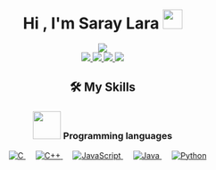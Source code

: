   <!-- Links -->
<div align="center">
    <h1>Hi , I'm Saray Lara <img src="https://media.giphy.com/media/hvRJCLFzcasrR4ia7z/giphy.gif" width="35"></h1>

<a href="https://github.com/DenverCoder1/readme-typing-svg">
	 <img src="https://readme-typing-svg.herokuapp.com?font=Time+New+Roman&color=%23FDBAC5&size=25&center=true&vCenter=true&width=600&height=100&lines=Software+Engineer+@ssaraylara;Student+at+U-Tad+University;Always+learning+new+things">

<div>
    <a href="https://saraylara.com/" text-decoration="none">
	      <img src="https://img.shields.io/badge/saraylara.com-black?logo=googlechrome&logoColor=white&link=saraylara.com">
	</a>

<a href="https://www.twitch.tv/sasahershko" text-decoration="none">
	      <img src="https://img.shields.io/badge/sasahershko-black?logo=twitch&logoColor=white">
	</a>

<a href="https://twitter.com/ssaraylara" text-decoration="none">
	      <img src="https://img.shields.io/badge/SSARAYLARA-black?logo=x">
	</a>

<a href="https://www.linkedin.com/in/saray-lara-7b79b32a0/" text-decoration="none">
	      <img src="https://img.shields.io/badge/Saray_Lara-black?logo=linkedin&logoColor=white
          ">
	</a>


  </a>
</div>

<!--## <picture><img align="right" src = "https://github.com/7oSkaaa/7oSkaaa/blob/main/Images/about_me.gif?raw=true" width = 50px></picture> About me-->




## 🛠️ My Skills

### <picture> <img src = "https://github.com/7oSkaaa/7oSkaaa/blob/main/Images/Programming_Languages.gif?raw=true" width = 50px>  </picture> Programming languages

<p align="center"> 
  &emsp; 
  <a href="https://www.cprogramming.com/" target="_blank"> 
    <img alt="C" src="https://img.shields.io/badge/C%20-%232370ED.svg?style=plastic&logo=c&logoColor=white">
  </a> 
  &emsp;
  <a href="https://www.w3schools.com/cpp/" target="_blank"> 
    <img alt="C++" src="https://img.shields.io/badge/C++%20-%2300599C.svg?style=plastic&logo=c%2B%2B&logoColor=white">
  </a> 
  &emsp;
  <a href="https://developer.mozilla.org/en-US/docs/Web/JavaScript" target="_blank"> 
     <img alt="JavaScript" src="https://img.shields.io/badge/JavaScript%20-%23F7DF1E.svg?style=plastic&logo=javascript&logoColor=black">
   </a>
  &emsp;
  <a href="https://www.java.com" target="_blank"> 
    <img alt="Java" src="https://img.shields.io/badge/Java-%23007396.svg?style=plastic&logo=java&logoColor=white">
  </a>
  &emsp;
   <a href="https://www.python.org" target="_blank">
    <img alt="Python" src="https://img.shields.io/badge/Python%20-%2314354C.svg?style=plastic&logo=python&logoColor=white">
  </a>
</p>
